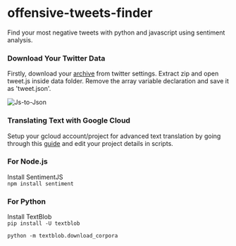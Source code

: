 # offensive-tweets-finder
Find your most negative tweets with python and javascript using sentiment analysis.

### Download Your Twitter Data
Firstly, download your [archive](https://twitter.com/settings/your_twitter_data) from twitter settings.
Extract zip and open tweet.js inside data folder. Remove the array variable declaration and save it as 'tweet.json'.         

![Js-to-Json](https://media.giphy.com/media/QyKRcGEoAbR8Mii61R/giphy.gif)

### Translating Text with Google Cloud
Setup your gcloud account/project for advanced text translation by going through this [guide](https://cloud.google.com/translate/docs/advanced/translating-text-v3) and edit your project details in scripts.

### For Node.js
Install SentimentJS     
`npm install sentiment`

### For Python
Install TextBlob     
`pip install -U textblob`     

`python -m textblob.download_corpora`



